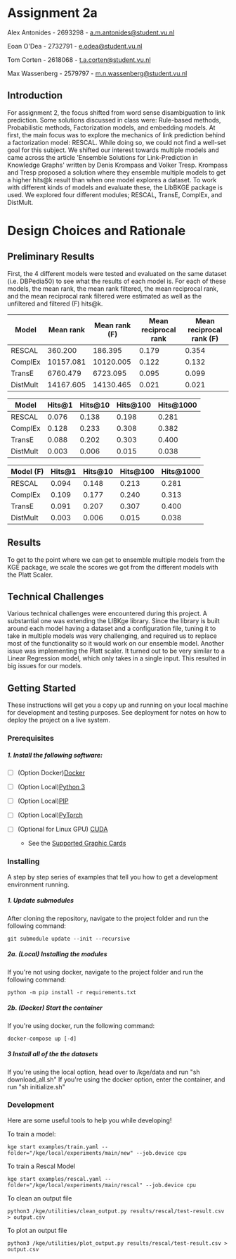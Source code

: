 # Assignment 2a
Alex Antonides - 2693298 - a.m.antonides@student.vu.nl

Eoan O'Dea - 2732791 - e.odea@student.vu.nl

Tom Corten - 2618068 - t.a.corten@student.vu.nl

Max Wassenberg - 2579797 - m.n.wassenberg@student.vu.nl

## Introduction
For assignment 2, the focus shifted from word sense disambiguation to link prediction. Some solutions discussed in class were: Rule-based methods, Probabilistic methods, Factorization models, and embedding models. At first, the main focus was to explore the mechanics of link prediction behind a factorization model: RESCAL. While doing so, we could not find a well-set goal for this subject. We shifted our interest towards multiple models and came across the article 'Ensemble Solutions for Link-Prediction in Knowledge Graphs' written by Denis Krompass and Volker Tresp. Krompass and Tresp proposed a solution where they ensemble multiple models to get a higher hits@k result than when one model explores a dataset. To work with different kinds of models and evaluate these, the LibBKGE package is used. We explored four different modules; RESCAL, TransE, ComplEx, and DistMult. 

# Design Choices and Rationale

## Preliminary Results

First, the 4 different models were tested and evaluated on the same dataset (i.e. DBPedia50) to see what the results of each model is. For each of these models, the mean rank, the mean rank filtered, the mean reciprocal rank, and the mean reciprocal rank filtered were estimated as well as the unfiltered and filtered (F) hits@k.

| Model    | Mean rank | Mean rank (F) | Mean reciprocal rank | Mean reciprocal rank (F)|
|----------|-----------|---------------|----------------------|-------------------------|
| RESCAL   | 360.200   | 186.395       | 0.179                | 0.354                   |
| ComplEx  | 10157.081 | 10120.005     | 0.122                | 0.132                   |
| TransE   | 6760.479  | 6723.095      | 0.095                | 0.099                   |
| DistMult | 14167.605 | 14130.465     | 0.021                | 0.021                   |

| Model    | Hits@1 | Hits@10 | Hits@100 | Hits@1000 |
|----------|--------|---------|----------|-----------|
| RESCAL   | 0.076  | 0.138   | 0.198    | 0.281     |
| ComplEx  | 0.128  | 0.233   | 0.308    | 0.382     |
| TransE   | 0.088  | 0.202   | 0.303    | 0.400     |
| DistMult | 0.003  | 0.006   | 0.015    | 0.038     |

| Model (F)| Hits@1 | Hits@10 | Hits@100 | Hits@1000 |
|----------|--------|---------|----------|-----------|
| RESCAL   | 0.094  | 0.148   | 0.213    | 0.281     |
| ComplEx  | 0.109  | 0.177   | 0.240    | 0.313     |
| TransE   | 0.091  | 0.207   | 0.307    | 0.400     |
| DistMult | 0.003  | 0.006   | 0.015    | 0.038     |

## Results

To get to the point where we can get to ensemble multiple models from the KGE package, we scale the scores we got from the different models with the Platt Scaler.

## Technical Challenges

Various technical challenges were encountered during this project. A substantial one was extending the LIBKge library. Since the library is built around each model having a dataset and a configuration file, tuning it to take in multiple models was very challenging, and required us to replace most of the functionality so it would work on our ensemble model. Another issue was implementing the Platt scaler. It turned out to be very similar to a Linear Regression model, which only takes in a single input. This resulted in big issues for our models.

## Getting Started

These instructions will get you a copy up and running on your local machine for development and testing purposes. See deployment for notes on how to deploy the project on a live system.

### Prerequisites
##### 1. Install the following software:
- [ ] (Option Docker)[Docker](https://www.docker.com/)

- [ ] (Option Local)[Python 3](https://www.python.corg/)
- [ ] (Option Local)[PIP](https://pip.pypa.io/en/stable/cli/pip_install/)
- [ ] (Option Local)[PyTorch](https://pytorch.org/)
  
- [ ] (Optional for Linux GPU) [CUDA](https://developer.nvidia.com/cuda-downloads)
  * See the [Supported Graphic Cards](https://developer.nvidia.com/cuda-gpus)

### Installing
A step by step series of examples that tell you how to get a development environment running.

##### 1. Update submodules
After cloning the repository, navigate to the project folder and run the following command: 
```console   
git submodule update --init --recursive
```

##### 2a. (Local) Installing the modules
If you're not using docker, navigate to the project folder and run the following command: 
```console   
python -m pip install -r requirements.txt
```

##### 2b. (Docker) Start the container
If you're using docker, run the following command:
```console   
docker-compose up [-d]
```

##### 3 Install all of the the datasets
If you're using the local option, head over to /kge/data and run "sh download_all.sh" 
If you're using the docker option, enter the container, and run "sh initialize.sh" 

### Development
Here are some useful tools to help you while developing!

To train a model:
```
kge start examples/train.yaml --folder="/kge/local/experiments/main/new" --job.device cpu 
```

To train a Rescal Model
```
kge start examples/rescal.yaml --folder="/kge/local/experiments/main/rescal" --job.device cpu 
```

To clean an output file
```
python3 /kge/utilities/clean_output.py results/rescal/test-result.csv > output.csv
```

To plot an output file
```
python3 /kge/utilities/plot_output.py results/rescal/test-result.csv > output.csv
```
